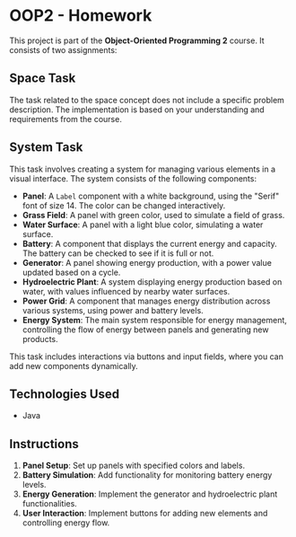 # OOP2 - Homework

This project is part of the **Object-Oriented Programming 2** course. It consists of two assignments:

## Space Task

The task related to the space concept does not include a specific problem description. The implementation is based on your understanding and requirements from the course.

## System Task

This task involves creating a system for managing various elements in a visual interface. The system consists of the following components:

- **Panel**: A `Label` component with a white background, using the "Serif" font of size 14. The color can be changed interactively.
- **Grass Field**: A panel with green color, used to simulate a field of grass.
- **Water Surface**: A panel with a light blue color, simulating a water surface.
- **Battery**: A component that displays the current energy and capacity. The battery can be checked to see if it is full or not.
- **Generator**: A panel showing energy production, with a power value updated based on a cycle.
- **Hydroelectric Plant**: A system displaying energy production based on water, with values influenced by nearby water surfaces.
- **Power Grid**: A component that manages energy distribution across various systems, using power and battery levels.
- **Energy System**: The main system responsible for energy management, controlling the flow of energy between panels and generating new products.

This task includes interactions via buttons and input fields, where you can add new components dynamically.

## Technologies Used

- Java

## Instructions

1. **Panel Setup**: Set up panels with specified colors and labels.
2. **Battery Simulation**: Add functionality for monitoring battery energy levels.
3. **Energy Generation**: Implement the generator and hydroelectric plant functionalities.
4. **User Interaction**: Implement buttons for adding new elements and controlling energy flow.
